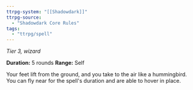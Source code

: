 ```yaml
---
ttrpg-system: "[[Shadowdark]]"
ttrpg-source: 
  - "Shadowdark Core Rules"
tags:
  - "ttrpg/spell"
---
```

*Tier 3, wizard*

**Duration:** 5 rounds
**Range:** Self

Your feet lift from the ground, and you take to the air like a hummingbird. You can fly near for the spell's duration and are able to hover in place.
